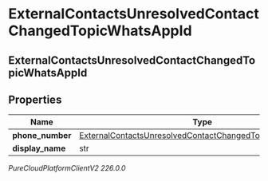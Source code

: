 # ExternalContactsUnresolvedContactChangedTopicWhatsAppId

## ExternalContactsUnresolvedContactChangedTopicWhatsAppId

## Properties

|Name | Type | Description | Notes|
|------------ | ------------- | ------------- | -------------|
| **phone_number** | [ExternalContactsUnresolvedContactChangedTopicPhoneNumber](ExternalContactsUnresolvedContactChangedTopicPhoneNumber) |  | [optional] |
| **display_name** | str |  | [optional] |



_PureCloudPlatformClientV2 226.0.0_
